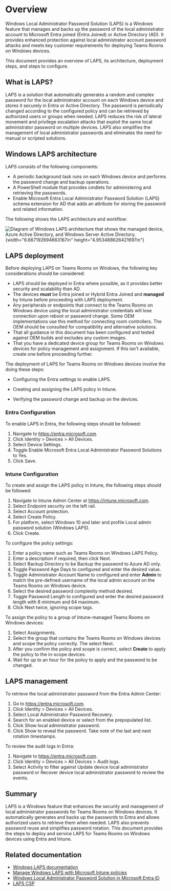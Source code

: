 # Overview

Windows Local Administrator Password Solution (LAPS) is a Windows
feature that manages and backs up the password of the local
administrator account to Microsoft Entra joined (Entra Joined) or Active
Directory (AD). It provides enhanced protection against local
administrator account password attacks and meets key customer
requirements for deploying Teams Rooms on Windows devices.

This document provides an overview of LAPS, its architecture, deployment
steps, and steps to configure.

## What is LAPS?

LAPS is a solution that automatically generates a random and complex
password for the local administrator account on each Windows device and
stores it securely in Entra or Active Directory. The password is
periodically changed according to the configured policy and can be
retrieved by authorized users or groups when needed. LAPS reduces the
risk of lateral movement and privilege escalation attacks that exploit
the same local administrator password on multiple devices. LAPS also
simplifies the management of local administrator passwords and
eliminates the need for manual or scripted solutions.

## Windows LAPS architecture

LAPS consists of the following components:
- A periodic background task runs on each Windows device and performs
    the password change and backup operations.
- A PowerShell module that provides cmdlets for administering and retrieving the passwords.
- Enable Microsoft Entra Local Administrator Password Solution (LAPS) schema extension for AD that adds an attribute for storing the password and related information.

The following shows the LAPS architecture and workflow:

![Diagram of Windows LAPS architecture that shows the managed device,
Azure Active Directory, and Windows Server Active
Directory.](media/image1.png){width="6.667192694663167in"
height="4.953488626421697in"}

## LAPS deployment

Before deploying LAPS on Teams Rooms on Windows, the following key considerations should be considered:
- LAPS should be deployed in Entra where possible, as it provides better security and scalability than AD.
- The devices **must** be Entra joined or Hybrid Entra Joined and **managed** by Intune before proceeding with LAPS deployment.
- Any peripherals or endpoints that connect to the Teams Rooms on Windows device using the local administrator credentials will lose connection upon reboot or password change. Some OEM implementations use this method for connecting room controllers. The OEM should be consulted for compatibility and alternative solutions.
- That all guidance in this document has been configured and tested against OEM builds and excludes any custom images.
- That you have a dedicated device group for Teams Rooms on Windows devices for policy management and assignment. If this isn't available, create one before proceeding further.

The deployment of LAPS for Teams Rooms on Windows devices involve the
doing these steps:

- Configuring the Entra settings to enable LAPS.

- Creating and assigning the LAPS policy in Intune.

- Verifying the password change and backup on the devices.

### Entra Configuration

To enable LAPS in Entra, the following steps should be followed:
1. Navigate to https://entra.microsoft.com.
2. Click Identity \> Devices \> All Devices.
3. Select Device Settings.
4. Toggle Enable Microsoft Entra Local Administrator Password Solutions to Yes.
5. Click Save.

### Intune Configuration

To create and assign the LAPS policy in Intune, the following steps
should be followed:
1. Navigate to Intune Admin Center at https://intune.microsoft.com.
2. Select Endpoint security on the left rail.
3. Select Account protection.
4. Select Create Policy.
5. For platform, select Windows 10 and later and profile Local admin password solution (Windows LAPS).
6. Click Create.

To configure the policy settings:
1. Enter a policy name such as Teams Rooms on Windows LAPS Policy.
2. Enter a description if required, then click Next.
3. Select Backup Directory to be Backup the password to Azure AD only.
4. Toggle Password Age Days to configured and enter the desired value.
5. Toggle Administrator Account Name to configured and enter **Admin** to match the pre-defined username of the local admin account on the Teams Rooms on Windows device.
6. Select the desired password complexity method desired.
7. Toggle Password Length to configured and enter the desired password length with 8 minimum and 64 maximum.
8. Click Next twice, ignoring scope tags.

To assign the policy to a group of Intune-managed Teams Rooms on Windows devices:
1. Select Assignments.
2. Select the group that contains the Teams Rooms on Windows devices and scope the policy correctly. The select Next.
3. After you confirm the policy and scope is correct, select **Create** to apply the policy to the in-scope devices.
4. Wait for up to an hour for the policy to apply and the password to be changed.

## LAPS management

To retrieve the local administrator password from the Entra Admin Center:
1. Go to https://entra.microsoft.com.
2. Click Identity \> Devices \> All Devices.
3. Select Local Administrator Password Recovery.
4. Search for an enabled device or select from the prepopulated list.
5. Click Show local administrator password.
6. Click Show to reveal the password. Take note of the last and next rotation timestamps.

To review the audit logs in Entra:
1. Navigate to https://entra.microsoft.com.
2. Click Identity \> Devices \> All Devices \> Audit logs.
3. Select Activity to filter against Update device local administrator password or Recover device local administrator password to review the events.

## Summary

LAPS is a Windows feature that enhances the security and management of local administrator passwords for Teams Rooms on Windows devices. It automatically generates and backs up the passwords to Entra and allows authorized users to retrieve them when needed. LAPS also prevents password reuse and simplifies password rotation. This document provides the steps to deploy and service LAPS for Teams Rooms on Windows devices using Entra and Intune.

## Related documentation

- [Windows LAPS documentation](https://learn.microsoft.com/windows-server/identity/laps/laps-overview)
- [Manage Windows LAPS with Microsoft Intune policies](https://learn.microsoft.com/en-us/mem/intune/protect/windows-laps-overvie)
- [Windows Local Administrator Password Solution in Microsoft Entra ID](https://learn.microsoft.com/en-us/entra/identity/devices/howto-manage-local-admin-passwords)
- [LAPS CSP](https://learn.microsoft.com/en-us/windows/client-management/mdm/laps-csp)